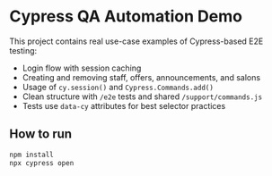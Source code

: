# Cypress QA Automation Demo

This project contains real use-case examples of Cypress-based E2E testing:

- Login flow with session caching
- Creating and removing staff, offers, announcements, and salons
- Usage of `cy.session()` and `Cypress.Commands.add()`
- Clean structure with `/e2e` tests and shared `/support/commands.js`
- Tests use `data-cy` attributes for best selector practices

## How to run

```bash
npm install
npx cypress open
